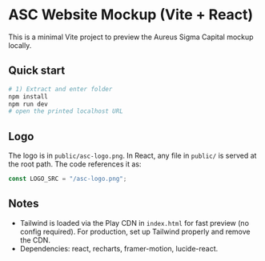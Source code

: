 # ASC Website Mockup (Vite + React)

This is a minimal Vite project to preview the Aureus Sigma Capital mockup locally.

## Quick start
```bash
# 1) Extract and enter folder
npm install
npm run dev
# open the printed localhost URL
```

## Logo
The logo is in `public/asc-logo.png`. In React, any file in `public/` is served at the root path.
The code references it as:
```js
const LOGO_SRC = "/asc-logo.png";
```

## Notes
- Tailwind is loaded via the Play CDN in `index.html` for fast preview (no config required). For production, set up Tailwind properly and remove the CDN.
- Dependencies: react, recharts, framer-motion, lucide-react.
